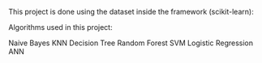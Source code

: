 This project is done using the dataset inside the framework (scikit-learn):

Algorithms used in this project:

Naive Bayes
KNN
Decision Tree
Random Forest
SVM
Logistic Regression
ANN
